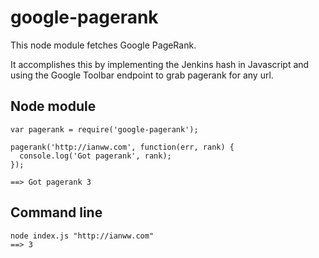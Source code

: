 # google-pagerank

This node module fetches Google PageRank.

It accomplishes this by implementing the Jenkins hash in Javascript and using
the Google Toolbar endpoint to grab pagerank for any url.

## Node module

    var pagerank = require('google-pagerank');

    pagerank('http://ianww.com', function(err, rank) {
      console.log('Got pagerank', rank);
    });

    ==> Got pagerank 3

## Command line

    node index.js "http://ianww.com"
    ==> 3
